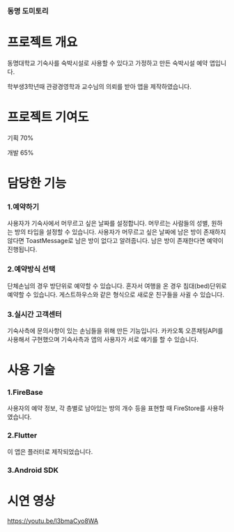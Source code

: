 ### 동명 도미토리

# **프로젝트 개요**

동명대학교 기숙사를 숙박시설로 사용할 수 있다고 가정하고 만든 숙박시설 예약 앱입니다.

학부생3학년때 관광경영학과 교수님의 의뢰를 받아 앱을 제작하였습니다.

# **프로젝트 기여도**

기획 70%

개발 65%

# **담당한 기능**

### 1.예약하기

사용자가 기숙사에서 머무르고 싶은 날짜를 설정합니다. 머무르는 사람들의 성별, 원하는 방의 타입을 설정할 수 있습니다.
사용자가 머무르고 싶은 날짜에 남은 방이 존재하지 않다면 ToastMessage로 남은 방이 없다고 알려줍니다.
남은 방이 존재한다면 예약이 진행됩니다.

### 2.예약방식 선택

단체손님의 경우 방단위로 예약할 수 있습니다.
혼자서 여행을 온 경우 침대(bed)단위로 예약할 수 있습니다. 게스트하우스와 같은 형식으로 새로운 친구들을 사귈 수 있습니다.

### 3.실시간 고객센터

기숙사측에 문의사항이 있는 손님들을 위해 만든 기능입니다.
카카오톡 오픈채팅API를 사용해서 구현했으며 기숙사측과 앱의 사용자가 서로 얘기를 할 수 있습니다.


# **사용 기술**

### 1.FireBase
사용자의 예약 정보, 각 층별로 남아있는 방의 개수 등을 표현할 때 FireStore를 사용하였습니다.

### 2.Flutter
이 앱은 플러터로 제작되었습니다.

### 3.Android SDK


# **시연 영상**
https://youtu.be/l3bmaCyo8WA




